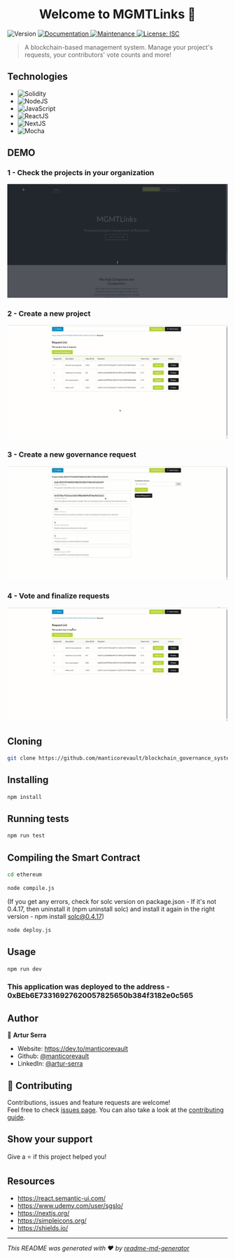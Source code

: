 <h1 align="center">Welcome to MGMTLinks 👋</h1>
<p>
  <img alt="Version" src="https://img.shields.io/badge/version-1.0.0-blue.svg?cacheSeconds=2592000" />
  <a href="https://github.com/manticorevault/blockchain_governance_system#readme" target="_blank">
    <img alt="Documentation" src="https://img.shields.io/badge/documentation-yes-brightgreen.svg" />
  </a>
  <a href="https://github.com/manticorevault/blockchain_governance_system/graphs/commit-activity" target="_blank">
    <img alt="Maintenance" src="https://img.shields.io/badge/Maintained%3F-yes-green.svg" />
  </a>
  <a href="https://github.com/manticorevault/blockchain_governance_system/blob/master/LICENSE" target="_blank">
    <img alt="License: ISC" src="https://img.shields.io/github/license/manticorevault/MGMTLinks" />
  </a>
</p>

> A blockchain-based management system. Manage your project's requests, your contributors' vote counts and more!

## Technologies
- ![Solidity](https://img.shields.io/badge/smart%20contract-solidity-blue?style=for-the-badge&logo=Ethereum) 
- ![NodeJS](https://img.shields.io/badge/backend-NodeJS-339933?style=for-the-badge&logo=Node.js)
- ![JavaScript](https://img.shields.io/badge/language-JavaScript-F7DF1E?style=for-the-badge&logo=JavaScript )
- ![ReactJS](https://img.shields.io/badge/frontend-React-61DAFB?style=for-the-badge&logo=React)
- ![NextJS](https://img.shields.io/badge/frontend-Next-000000?style=for-the-badge&logo=Next.js)
- ![Mocha](https://img.shields.io/badge/testing-Mocha-8D6748?style=for-the-badge&logo=Mocha)


## DEMO

### 1 - Check the projects in your organization
![Project-List](/src/project_list.gif)


### 2 - Create a new project
![Create a Project](/src/create_a_new_project.gif)


### 3 - Create a new governance request
![Create a Governance Request](/src/create_arequest.gif)


### 4 - Vote and finalize requests
![Vote Requests](/src/approve_requests.gif)


## Cloning
```sh
git clone https://github.com/manticorevault/blockchain_governance_system/
```

## Installing

```sh
npm install
```

## Running tests

```sh
npm run test
```

## Compiling the Smart Contract

```sh
cd ethereum
```

```sh
node compile.js
```

(If you get any errors, check for solc version on package.json - If it's not 0.4.17, then uninstall it (npm uninstall solc) and install it again in the right version - npm install solc@0.4.17)

```sh
node deploy.js
```

## Usage

```sh
npm run dev
```

### This application was deployed to the address - 0xBEb6E73316927620057825650b384f3182e0c565


## Author

👤 **Artur Serra**

* Website: https://dev.to/manticorevault
* Github: [@manticorevault](https://github.com/manticorevault)
* LinkedIn: [@artur-serra](https://linkedin.com/in/artur-serra)

## 🤝 Contributing

Contributions, issues and feature requests are welcome!<br />Feel free to check [issues page](https://github.com/manticorevault/blockchain_governance_system/issues). You can also take a look at the [contributing guide](https://github.com/manticorevault/blockchain_governance_system/blob/master/CONTRIBUTING.md).

## Show your support

Give a ⭐️ if this project helped you!

## Resources
- https://react.semantic-ui.com/
- https://www.udemy.com/user/sgslo/
- https://nextjs.org/
- https://simpleicons.org/
- https://shields.io/


***
_This README was generated with ❤️ by [readme-md-generator](https://github.com/kefranabg/readme-md-generator)_
